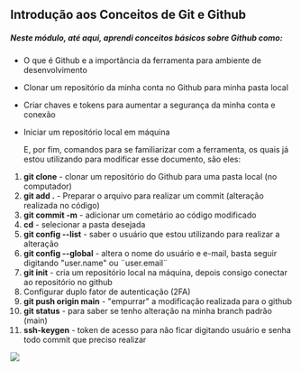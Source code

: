 ## Introdução aos Conceitos de Git e Github



##### Neste módulo, até aqui, aprendi conceitos básicos sobre Github como:



- O que é Github e a importância da ferramenta para ambiente de desenvolvimento

- Clonar um repositório da minha conta no Github para minha pasta local

- Criar chaves e tokens para aumentar a segurança da minha conta e conexão

- Iniciar um repositório local em máquina

  

  E, por fim, comandos para se familiarizar com a ferramenta, os quais já estou utilizando para modificar esse documento, são eles:

1. **git clone** - clonar um repositório do Github para uma pasta local (no computador)
2. **git add .** - Preparar o arquivo para realizar um commit (alteração realizada no código)
3. **git commit -m** - adicionar um cometário ao código modificado
4. **cd** - selecionar a pasta desejada
5. **git config --list** - saber o usuário que estou utilizando para realizar a alteração
6. **git config --global** - altera o nome do usuário e e-mail, basta seguir digitando "user.name" ou ¨user.email¨
7. **git init** - cria um repositório local na máquina, depois consigo conectar ao repositório no github
8. Configurar duplo fator de autenticação (2FA)
9. **git push origin main** - "empurrar" a modificação realizada para o github
10. **git status** - para saber se tenho alteração na minha branch padrão (main)
11. **ssh-keygen** - token de acesso para não ficar digitando usuário e senha todo commit que preciso realizar



![](/home/gabriel/Imagens/SSH.png)
